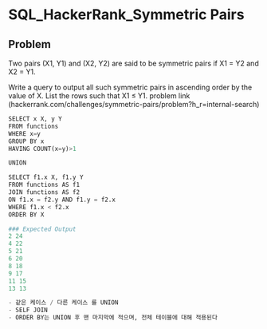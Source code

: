 # SQL_HackerRank_Symmetric Pairs

## Problem
Two pairs (X1, Y1) and (X2, Y2) are said to be symmetric pairs if X1 = Y2 and X2 = Y1.

Write a query to output all such symmetric pairs in ascending order by the value of X. List the rows such that X1 ≤ Y1.
problem link (hackerrank.com/challenges/symmetric-pairs/problem?h_r=internal-search)


```python
SELECT x X, y Y
FROM functions
WHERE x=y
GROUP BY x
HAVING COUNT(x=y)>1

UNION

SELECT f1.x X, f1.y Y
FROM functions AS f1
JOIN functions AS f2
ON f1.x = f2.y AND f1.y = f2.x
WHERE f1.x < f2.x
ORDER BY X
```


```python
### Expected Output
2 24 
4 22 
5 21 
6 20 
8 18 
9 17 
11 15
13 13
```


```python
- 같은 케이스 / 다른 케이스 를 UNION
- SELF JOIN
- ORDER BY는 UNION 후 맨 마지막에 적으며, 전체 테이블에 대해 적용된다
```
